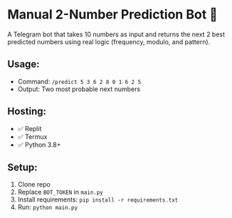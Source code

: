 # Manual 2-Number Prediction Bot 🤖

A Telegram bot that takes 10 numbers as input and returns the next 2 best predicted numbers using real logic (frequency, modulo, and pattern).

## Usage:
- Command: `/predict 5 3 6 2 8 0 1 6 2 5`
- Output: Two most probable next numbers

## Hosting:
- ✅ Replit
- ✅ Termux
- ✅ Python 3.8+

## Setup:
1. Clone repo
2. Replace `BOT_TOKEN` in `main.py`
3. Install requirements: `pip install -r requirements.txt`
4. Run: `python main.py`
